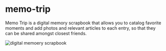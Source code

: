 # memo-trip
Memo Trip is a digital memory scrapbook that allows you to catalog favorite moments and add photos and relevant articles 
to each entry, so that they can be shared amongst closest friends. 

![digital memoery scrapbook]([http://url/to/img.png](https://raddji.imgur.com/all))


